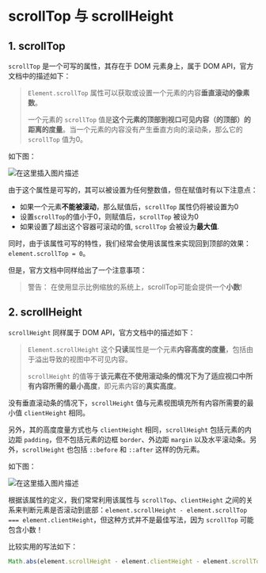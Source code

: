 # scrollTop 与 scrollHeight

## 1. scrollTop

`scrollTop` 是一个可写的属性，其存在于 DOM 元素身上，属于 DOM API，官方文档中的描述如下：

> `Element.scrollTop` 属性可以获取或设置一个元素的内容**垂直滚动的像素数**。
>
> 一个元素的 `scrollTop` 值是**这个元素的顶部到视口可见内容（的顶部）的距离的度量**。当一个元素的内容没有产生垂直方向的滚动条，那么它的 `scrollTop` 值为0。

如下图：

![在这里插入图片描述](https://img-blog.csdnimg.cn/37d134d290564cb19367ce739cf901ee.png#pic_center)

由于这个属性是可写的，其可以被设置为任何整数值，但在赋值时有以下注意点：

* 如果一个元素**不能被滚动**，那么赋值后，`scrollTop` 属性仍将被设置为0
* 设置`scrollTop`的值小于0，则赋值后，`scrollTop` 被设为0
* 如果设置了超出这个容器可滚动的值, `scrollTop` 会被设为**最大值**.

同时，由于该属性可写的特性，我们经常会使用该属性来实现回到顶部的效果：`element.scrollTop = 0`。

但是，官方文档中同样给出了一个注意事项：

> 警告： 在使用显示比例缩放的系统上，scrollTop可能会提供一个**小数**!

## 2. scrollHeight

`scrollHeight` 同样属于 DOM API，官方文档中的描述如下：

> `Element.scrollHeight` 这个**只读**属性是一个元素**内容高度的度量**，包括由于溢出导致的视图中不可见内容。
>
> `scrollHeight` 的值等于**该元素在不使用滚动条的情况下为了适应视口中所有内容所需的最小高度**，即元素内容的**真实高度**。

没有垂直滚动条的情况下，`scrollHeight` 值与元素视图填充所有内容所需要的最小值 `clientHeight` 相同。

另外，其的高度度量方式也与 `clientHeight` 相同，`scrollHeight` 包括元素的内边距 `padding`，但不包括元素的边框 `border`、外边距 `margin` 以及水平滚动条。另外，`scrollHeight` 也包括 `::before` 和 `::after` 这样的伪元素。

如下图：

![在这里插入图片描述](https://img-blog.csdnimg.cn/fb72858c789d4d62abf04b5ac49cdc35.png#pic_center)

根据该属性的定义，我们常常利用该属性与 `scrollTop`、`clientHeight` 之间的关系来判断元素是否滚动到底部：`element.scrollHeight - element.scrollTop === element.clientHeight`，但这种方式并不是最佳写法，因为 `scrollTop` 可能包含小数！

比较实用的写法如下：

```js
Math.abs(element.scrollHeight - element.clientHeight - element.scrollTop) < 1;
```
